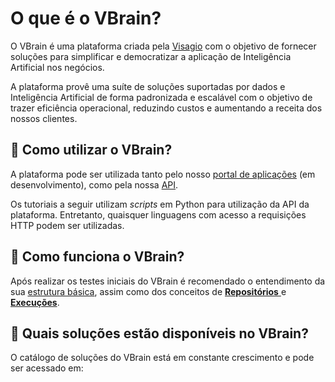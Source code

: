 # O que é o VBrain?

O VBrain é uma plataforma criada pela [Visagio](https://visagio.com.br) com o objetivo de fornecer soluções para simplificar e democratizar a aplicação de Inteligência Artificial nos negócios. 

A plataforma provê uma suíte de soluções suportadas por dados e Inteligência Artificial de forma padronizada e escalável com o objetivo de trazer eficiência operacional, reduzindo custos e aumentando a receita dos nossos clientes.

## 🚀 Como utilizar o VBrain?

A plataforma pode ser utilizada tanto pelo nosso [portal de aplicações](https://vbrain.visagio.com) \(em desenvolvimento\), como pela nossa [API](https://vbrain.visagio.com/api/v1/).

Os tutoriais a seguir utilizam _scripts_ em Python para utilização da API da plataforma. Entretanto, quaisquer linguagens com acesso a requisições HTTP podem ser utilizadas.

## 🤔 Como funciona o VBrain?

Após realizar os testes iniciais do VBrain é recomendado o entendimento da sua [estrutura básica](conceitos-principais/estrutura-basica/), assim como dos conceitos de [**Repositórios** ](conceitos-principais/repositorios/)e [**Execuções**](conceitos-principais/execucoes/).

## 🧠 Quais soluções estão disponíveis no VBrain?

O catálogo de soluções do VBrain está em constante crescimento e pode ser acessado em:

